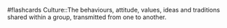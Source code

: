 #flashcards
Culture::The behaviours, attitude, values, ideas and traditions shared within a group, transmitted from one to another.
<!--SR:!2023-11-08,3,250-->